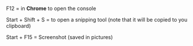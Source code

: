 F12 = in **Chrome** to open the console 

Start + Shift + S = to open a snipping tool (note that it will be copied to you clipboard)

Start + F15 = Screenshot (saved in pictures)

